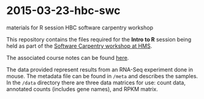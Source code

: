 # 2015-03-23-hbc-swc
materials for R session HBC software carpentry workshop

This repository contains the files required for the **Intro to R** session being held as part of the [Software Carpentry workshop at HMS](http://iglpdc.github.io/2015-03-23-hsph/).

The associated course notes can be found [here](). 

The data provided represent results from an RNA-Seq experiment done in mouse. The metadata file can be found in `/meta` and describes the samples. In the `/data` directory there are three data matrices for use: count data, annotated counts (includes gene names), and RPKM matrix.  

